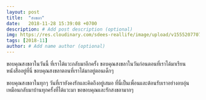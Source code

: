 ```yaml
---
layout: post
title:  "สงขลา"
date:   2018-11-28 15:39:08 +0700
description: # Add post description (optional)
img: https://res.cloudinary.com/sdees-reallife/image/upload/v1555207707/Screenshot_from_2019-04-14_09-06-54.png # Add image post (optional)
tags: [2018-11]
author: # Add name author (optional)
---
```

ขอบคุณสงขลาในวันนี้ ที่เราได้แวะกลับมาอีกครั้ง ขอบคุณสงขลาในวันก่อนตอนที่เราได้มาเรียนหนังสืออยู่ที่นี่ ขอบคุณสงขลาตอนที่เราได้มาอยู่ตอนเด็กๆ

ขอบคุณสงขลาในทุกๆ วันที่เรายังคงรักและคิดถึงอยู่เสมอ ที่นี่เป็นเพื่อนและต้อนรับเราอย่างอบอุ่นเหมือนกลับมาบ้านทุกครั้งที่ได้แวะมา ขอขอบคุณและรักสงขลามากๆ
